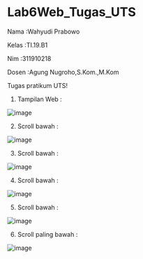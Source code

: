 # Lab6Web_Tugas_UTS
<p>Nama   :Wahyudi Prabowo </p>
<p>Kelas  :TI.19.B1 </p>
<p>Nim    :311910218 </p> 
<p>Dosen  :Agung Nugroho,S.Kom.,M.Kom </p>

Tugas pratikum UTS!

1. Tampilan Web :

![image](https://user-images.githubusercontent.com/81431392/116778495-118f9100-aa27-11eb-89df-6c425121a0be.png)

2. Scroll bawah :

![image](https://user-images.githubusercontent.com/81431392/116778518-31bf5000-aa27-11eb-8a1d-abbb650b26ad.png)

3. Scroll bawah :

![image](https://user-images.githubusercontent.com/81431392/116778551-68956600-aa27-11eb-8d99-660815fab4be.png)

4. Scroll bawah :

![image](https://user-images.githubusercontent.com/81431392/116778563-7814af00-aa27-11eb-9f01-72c51ddff815.png)

5. Scroll bawah :

![image](https://user-images.githubusercontent.com/81431392/116778607-c4f88580-aa27-11eb-8741-ebadc0026808.png)

6. Scroll paling bawah :

![image](https://user-images.githubusercontent.com/81431392/116778618-dc377300-aa27-11eb-8886-20bc3c6195f3.png)

